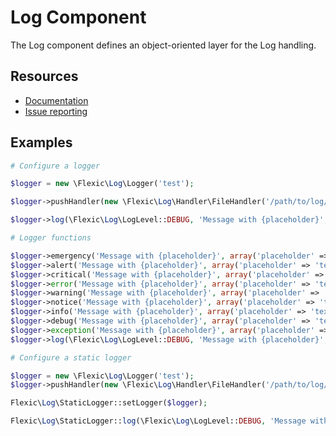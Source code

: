 Log Component
========================

The Log component defines an object-oriented layer for the Log handling.

Resources
---------

* [Documentation](https://www.themepoint.de/)
* [Issue reporting](https://github.com/flexicsystems/flexic/issues)

Examples
--------

```php
# Configure a logger

$logger = new \Flexic\Log\Logger('test');

$logger->pushHandler(new \Flexic\Log\Handler\FileHandler('/path/to/log/file/'));

$logger->log(\Flexic\Log\LogLevel::DEBUG, 'Message with {placeholder}', array('placeholder' => 'text'));
```

```php
# Logger functions

$logger->emergency('Message with {placeholder}', array('placeholder' => 'text'));
$logger->alert('Message with {placeholder}', array('placeholder' => 'text'));
$logger->critical('Message with {placeholder}', array('placeholder' => 'text'));
$logger->error('Message with {placeholder}', array('placeholder' => 'text'));
$logger->warning('Message with {placeholder}', array('placeholder' => 'text'));
$logger->notice('Message with {placeholder}', array('placeholder' => 'text'));
$logger->info('Message with {placeholder}', array('placeholder' => 'text'));
$logger->debug('Message with {placeholder}', array('placeholder' => 'text'));
$logger->exception('Message with {placeholder}', array('placeholder' => 'text'));
$logger->log(\Flexic\Log\LogLevel::DEBUG, 'Message with {placeholder}', array('placeholder' => 'text'));
```

```php
# Configure a static logger

$logger = new \Flexic\Log\Logger('test');
$logger->pushHandler(new \Flexic\Log\Handler\FileHandler('/path/to/log/file/'));

Flexic\Log\StaticLogger::setLogger($logger);

Flexic\Log\StaticLogger::log(\Flexic\Log\LogLevel::DEBUG, 'Message with {placeholder}', array('placeholder' => 'text'));
```
